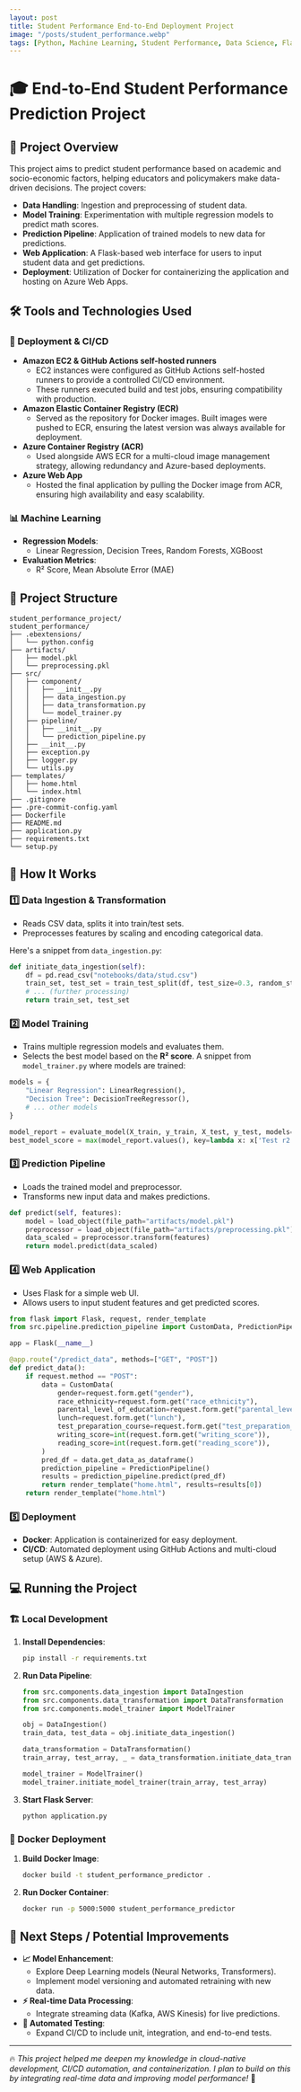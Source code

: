 ```yaml
---
layout: post
title: Student Performance End-to-End Deployment Project
image: "/posts/student_performance.webp"
tags: [Python, Machine Learning, Student Performance, Data Science, Flask, Docker, AWS, Azure]
---
```


# 🎓 End-to-End Student Performance Prediction Project

## 📌 Project Overview
This project aims to predict student performance based on academic and socio-economic factors, helping educators and policymakers make data-driven decisions. The project covers:

- **Data Handling**: Ingestion and preprocessing of student data.
- **Model Training**: Experimentation with multiple regression models to predict math scores.
- **Prediction Pipeline**: Application of trained models to new data for predictions.
- **Web Application**: A Flask-based web interface for users to input student data and get predictions.
- **Deployment**: Utilization of Docker for containerizing the application and hosting on Azure Web Apps.

## 🛠 Tools and Technologies Used

### 🚀 Deployment & CI/CD
- **Amazon EC2 & GitHub Actions self-hosted runners**  
  - EC2 instances were configured as GitHub Actions self-hosted runners to provide a controlled CI/CD environment.
  - These runners executed build and test jobs, ensuring compatibility with production.
- **Amazon Elastic Container Registry (ECR)**  
  - Served as the repository for Docker images. Built images were pushed to ECR, ensuring the latest version was always available for deployment.
- **Azure Container Registry (ACR)**  
  - Used alongside AWS ECR for a multi-cloud image management strategy, allowing redundancy and Azure-based deployments.
- **Azure Web App**  
  - Hosted the final application by pulling the Docker image from ACR, ensuring high availability and easy scalability.

### 📊 Machine Learning
- **Regression Models**: 
  - Linear Regression, Decision Trees, Random Forests, XGBoost
- **Evaluation Metrics**:
  - R² Score, Mean Absolute Error (MAE)

## 📂 Project Structure

```
student_performance_project/
student_performance/
├── .ebextensions/
│   └── python.config
├── artifacts/
│   ├── model.pkl
│   └── preprocessing.pkl
├── src/
│   ├── component/
│   │   ├── __init__.py
│   │   ├── data_ingestion.py
│   │   ├── data_transformation.py
│   │   └── model_trainer.py
│   ├── pipeline/
│   │   ├── __init__.py
│   │   └── prediction_pipeline.py
│   ├── __init__.py
│   ├── exception.py
│   ├── logger.py
│   └── utils.py
├── templates/
│   ├── home.html
│   └── index.html
├── .gitignore
├── .pre-commit-config.yaml
├── Dockerfile
├── README.md
├── application.py
├── requirements.txt
└── setup.py
```

## 🚀 How It Works

### 1️⃣ Data Ingestion & Transformation
- Reads CSV data, splits it into train/test sets.
- Preprocesses features by scaling and encoding categorical data.

Here's a snippet from `data_ingestion.py`:

```python
def initiate_data_ingestion(self):
    df = pd.read_csv("notebooks/data/stud.csv")
    train_set, test_set = train_test_split(df, test_size=0.3, random_state=42)
    # ... (further processing)
    return train_set, test_set
```

### 2️⃣ Model Training
- Trains multiple regression models and evaluates them.
- Selects the best model based on the **R² score**.
A snippet from `model_trainer.py` where models are trained:

```python
models = {
    "Linear Regression": LinearRegression(),
    "Decision Tree": DecisionTreeRegressor(),
    # ... other models
}

model_report = evaluate_model(X_train, y_train, X_test, y_test, models=models)
best_model_score = max(model_report.values(), key=lambda x: x['Test r2 score'])
```

### 3️⃣ Prediction Pipeline
- Loads the trained model and preprocessor.
- Transforms new input data and makes predictions.
  
```python
def predict(self, features):
    model = load_object(file_path="artifacts/model.pkl")
    preprocessor = load_object(file_path="artifacts/preprocessing.pkl")
    data_scaled = preprocessor.transform(features)
    return model.predict(data_scaled)
```

### 4️⃣ Web Application
- Uses Flask for a simple web UI.
- Allows users to input student features and get predicted scores.
```python
from flask import Flask, request, render_template
from src.pipeline.prediction_pipeline import CustomData, PredictionPipeline

app = Flask(__name__)

@app.route("/predict_data", methods=["GET", "POST"])
def predict_data():
    if request.method == "POST":
        data = CustomData(
            gender=request.form.get("gender"),
            race_ethnicity=request.form.get("race_ethnicity"),
            parental_level_of_education=request.form.get("parental_level_of_education"),
            lunch=request.form.get("lunch"),
            test_preparation_course=request.form.get("test_preparation_course"),
            writing_score=int(request.form.get("writing_score")),
            reading_score=int(request.form.get("reading_score")),
        )
        pred_df = data.get_data_as_dataframe()
        prediction_pipeline = PredictionPipeline()
        results = prediction_pipeline.predict(pred_df)
        return render_template("home.html", results=results[0])
    return render_template("home.html")
  ```

### 5️⃣ Deployment
- **Docker**: Application is containerized for easy deployment.
- **CI/CD**: Automated deployment using GitHub Actions and multi-cloud setup (AWS & Azure).

## 💻 Running the Project

### 🏗️ Local Development
1. **Install Dependencies**:
   ```bash
   pip install -r requirements.txt
   ```
2. **Run Data Pipeline**:
   ```python
   from src.components.data_ingestion import DataIngestion
   from src.components.data_transformation import DataTransformation
   from src.components.model_trainer import ModelTrainer

   obj = DataIngestion()
   train_data, test_data = obj.initiate_data_ingestion()
   
   data_transformation = DataTransformation()
   train_array, test_array, _ = data_transformation.initiate_data_transformation(train_data, test_data)

   model_trainer = ModelTrainer()
   model_trainer.initiate_model_trainer(train_array, test_array)
   ```
3. **Start Flask Server**:
   ```bash
   python application.py
   ```

### 🐳 Docker Deployment
1. **Build Docker Image**:
   ```bash
   docker build -t student_performance_predictor .
   ```
2. **Run Docker Container**:
   ```bash
   docker run -p 5000:5000 student_performance_predictor
   ```

## 🔮 Next Steps / Potential Improvements
- **📈 Model Enhancement**:
  - Explore Deep Learning models (Neural Networks, Transformers).
  - Implement model versioning and automated retraining with new data.
- **⚡ Real-time Data Processing**:
  - Integrate streaming data (Kafka, AWS Kinesis) for live predictions.
- **🧪 Automated Testing**:
  - Expand CI/CD to include unit, integration, and end-to-end tests.

---
🔥 *This project helped me deepen my knowledge in cloud-native development, CI/CD automation, and containerization. I plan to build on this by integrating real-time data and improving model performance!* 🚀
